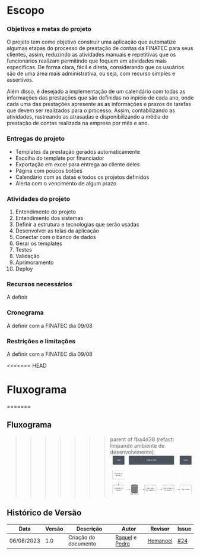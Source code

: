 # Escopo

### Objetivos e metas do projeto

O projeto tem como objetivo construir uma aplicação que automatize algumas etapas do processo de prestação de contas da FINATEC para seus clientes, assim, reduzindo as atividades manuais e repetitivas que os funcionários realizam permitindo que foquem em atividades mais específicas. De forma clara, fácil e direta, considerando que os usuários são de uma área mais administrativa, ou seja, com recurso simples e assertivos.

Além disso, é desejado a implementação de um calendário com todas as informações das prestações que são definidas no inpício de cada ano, onde cada uma das prestações apresente as  as informações e prazos de tarefas que devem ser realizados para o processo. Assim, contabilizando as atividades, rastreando as atrasadas e disponibilizando a média de prestação de contas realizada na empresa por mês e ano.

### Entregas do projeto

- Templates da prestação gerados automaticamente
- Escolha do template por financiador
- Exportação em excel para entrega ao cliente deles
- Página com poucos botões
- Calendário com as datas e todos os projetos definidos
- Alerta com o vencimento de algum prazo

### Atividades do projeto

1. Entendimento do projeto
2. Entendimento dos sistemas
3. Definir a estrutura e tecnologias que serão usadas
4. Desenvolver as telas da aplicação
5. Conectar com o banco de dados
6. Gerar os templates
7. Testes
8. Validação
9. Aprimoramento
10. Deploy

### Recursos necessários

A definir

### Cronograma

A definir com a FINATEC dia 09/08

### Restrições e limitações

A definir com a FINATEC dia 09/08

<<<<<<< HEAD
# Fluxograma
=======
## Fluxograma
>>>>>>> parent of fba4d38 (refact: limpando ambiente de desenvolvimento)
![fluxograma](assets/fluxograma.png)

## Histórico de Versão
|  Data  | Versão | Descrição | Autor  |  Revisor  |Issue|
|------- | ------ |---------- | ------ | --------- |-----|
| 06/08/2023 |     1.0   | Criação do documento | [Raquel](https://github.com/raqueleucaria) e [Pedro](https://github.com/pedrobarbosaocb)  | [Hemanoel](https://github.com/hemanoelbritoF) |[#24](https://github.com/ResidenciaTICBrisa/05_PipelineFinatec/issues/7)|